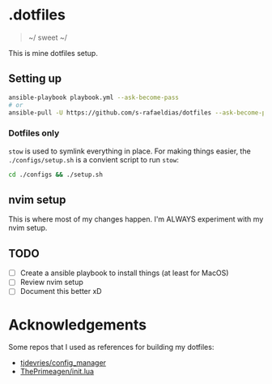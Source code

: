 # .dotfiles
> ~/ sweet ~/


This is mine dotfiles setup.

## Setting up
```bash
ansible-playbook playbook.yml --ask-become-pass
# or
ansible-pull -U https://github.com/s-rafaeldias/dotfiles --ask-become-pass
```

### Dotfiles only
`stow` is used to symlink everything in place.
For making things easier, the `./configs/setup.sh` is a convient script to run `stow`:
```bash
cd ./configs && ./setup.sh
```

## nvim setup
This is where most of my changes happen. I'm ALWAYS experiment with my nvim setup.

## TODO
- [ ] Create a ansible playbook to install things (at least for MacOS)
- [ ] Review nvim setup
- [ ] Document this better xD

# Acknowledgements
Some repos that I used as references for building my dotfiles:
- [tjdevries/config_manager](https://github.com/tjdevries/config_manager)
- [ThePrimeagen/init.lua](https://github.com/ThePrimeagen/init.lua)
